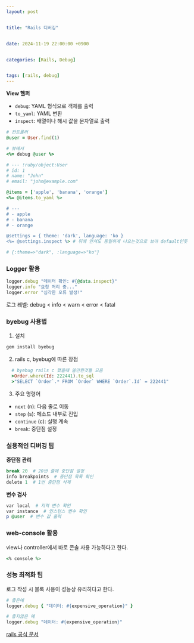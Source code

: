 ```yaml
---
layout: post


title: "Rails 디버깅"


date: 2024-11-19 22:00:00 +0900


categories: [Rails, Debug]


tags: [rails, debug]
---
```



**View 헬퍼**
- `debug`: YAML 형식으로 객체를 출력
- `to_yaml`: YAML 변환
- `inspect`: 배열이나 해시 값을 문자열로 출력

```ruby
# 컨트롤러
@user = User.find(1)

# 뷰에서
<%= debug @user %>

# --- !ruby/object:User
# id: 1
# name: "John"
# email: "john@example.com"

@items = ['apple', 'banana', 'orange']
<%= @items.to_yaml %>

# ---
# - apple
# - banana
# - orange

@settings = { theme: 'dark', language: 'ko }
<%= @settings.inspect %> # 뒤에 안쳐도 동일하게 나오는것으로 보아 default인듯

# {:theme=>"dark", :language=>"ko"}
```

### Logger 활용
```ruby
logger.debug "데이터 확인: #{@data.inspect}"
logger.info "요청 처리 중..."
logger.error "심각한 오류 발생!"
```

로그 레벨: debug < info < warn < error < fatal

### byebug 사용법

1. 설치
```bash
gem install byebug
```

2. rails c, byebug에 따른 장점

```ruby
  # byebug rails c 했을때 쓸만한것들 모음
  >Order.where(Id: 222441).to_sql 
  >"SELECT `Order`.* FROM `Order` WHERE `Order`.Id` = 222441" 
```

3. 주요 명령어
- `next` (n): 다음 줄로 이동
- `step` (s): 메소드 내부로 진입
- `continue` (c): 실행 계속
- `break`: 중단점 설정

### 실용적인 디버깅 팁

**중단점 관리**
```ruby
break 20  # 20번 줄에 중단점 설정
info breakpoints  # 중단점 목록 확인
delete 1  # 1번 중단점 삭제
```

**변수 검사**
```ruby
var local  # 지역 변수 확인
var instance  # 인스턴스 변수 확인
p @user  # 변수 값 출력
```

### web-console 활용

view나 controller에서 바로 콘솔 사용 가능하다고 한다.
```ruby
<% console %>
```

### 성능 최적화 팁
로그 작성 시 블록 사용이 성능상 유리히다고 한다.
```ruby
# 좋은예
logger.debug { "데이터: #{expensive_operation}" }

# 좋지않은 예
logger.debug "데이터: #{expensive_operation}"
```


[rails 공식 문서](https://guides.rubyonrails.org/v6.0/debugging_rails_applications.html)